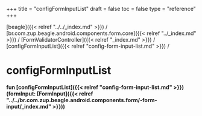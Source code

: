+++
title = "configFormInputList"
draft = false
toc = false
type = "reference"
+++

[beagle]({{< relref "../../_index.md" >}}) / [br.com.zup.beagle.android.components.form.core]({{< relref "../_index.md" >}}) / [FormValidatorController]({{< relref "_index.md" >}}) / [configFormInputList]({{< relref "config-form-input-list.md" >}}) / 



# configFormInputList  
  
<b><b>fun [configFormInputList]({{< relref "config-form-input-list.md" >}})(formInput: [FormInput]({{< relref "../../br.com.zup.beagle.android.components.form/-form-input/_index.md" >}}))</b></b>  



